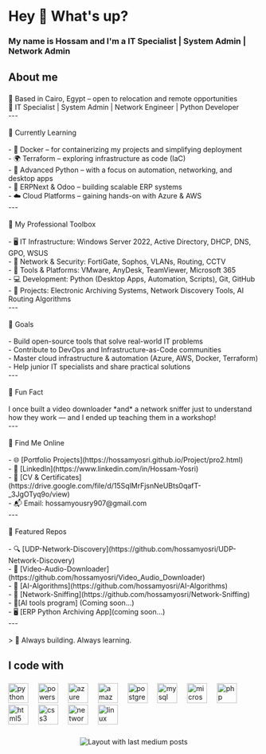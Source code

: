 <h1 align="left">Hey 👋 What's up?</h1>

###

<h3 align="left">My name is Hossam and I'm a IT Specialist | System Admin | Network Admin</h3>

###

<h2 align="left">About me</h2>

###

<p align="left">📍 Based in Cairo, Egypt – open to relocation and remote opportunities  <br>🔧 IT Specialist | System Admin | Network Engineer | Python Developer  <br>---<br><br> 🧠 Currently Learning<br><br>- 🐳 Docker – for containerizing my projects and simplifying deployment  <br>- 🌍 Terraform – exploring infrastructure as code (IaC)  <br>- 🐍 Advanced Python – with a focus on automation, networking, and desktop apps  <br>- 🧾 ERPNext & Odoo – building scalable ERP systems  <br>- ☁️ Cloud Platforms – gaining hands-on with Azure & AWS<br>---<br><br> 💼 My Professional Toolbox<br><br>- 🖥️ IT Infrastructure: Windows Server 2022, Active Directory, DHCP, DNS, GPO, WSUS  <br>- 🔐 Network & Security: FortiGate, Sophos, VLANs, Routing, CCTV  <br>- 🧰 Tools & Platforms: VMware, AnyDesk, TeamViewer, Microsoft 365  <br>- 💻 Development: Python (Desktop Apps, Automation, Scripts), Git, GitHub  <br>- 📁 Projects: Electronic Archiving Systems, Network Discovery Tools, AI Routing Algorithms  <br>---<br><br> 🎯 Goals<br><br>- Build open-source tools that solve real-world IT problems  <br>- Contribute to DevOps and Infrastructure-as-Code communities  <br>- Master cloud infrastructure & automation (Azure, AWS, Docker, Terraform)  <br>- Help junior IT specialists and share practical solutions  <br>---<br><br> 🎲 Fun Fact<br><br>I once built a video downloader *and* a network sniffer just to understand how they work — and I ended up teaching them in a workshop!<br>---<br><br> 📎 Find Me Online<br><br>- 🌐 [Portfolio Projects](https://hossamyosri.github.io/Project/pro2.html)<br>- 💼 [LinkedIn](https://www.linkedin.com/in/Hossam-Yosri)<br>- 📄 [CV & Certificates](https://drive.google.com/file/d/15SqlMrFjsnNeUBts0qafT-_3JgOTyq9o/view)<br>- 📬 Email: hossamyousry907@gmail.com  <br>---<br><br> 📂 Featured Repos<br><br>- 🔍 [UDP-Network-Discovery](https://github.com/hossamyosri/UDP-Network-Discovery)  <br>- 🎥 [Video-Audio-Downloader](https://github.com/hossamyosri/Video_Audio_Downloader)  <br>- 🧠 [AI-Algorithms](https://github.com/hossamyosri/AI-Algorithms)  <br>- 🔎 [Network-Sniffing](https://github.com/hossamyosri/Network-Sniffing)  <br>- 🤖[AI tools program] (Coming soon...)<br>- 🖥️ [ERP Python Archiving App](coming soon...)<br>---<br><br>> 🚀 Always building. Always learning.</p>

###

<h2 align="left">I code with</h2>

###

<div align="left">
  <img src="https://cdn.jsdelivr.net/gh/devicons/devicon/icons/python/python-original.svg" height="40" alt="python logo"  />
  <img width="12" />
  <img src="https://skillicons.dev/icons?i=powershell" height="40" alt="powershell logo"  />
  <img width="12" />
  <img src="https://skillicons.dev/icons?i=azure" height="40" alt="azure logo"  />
  <img width="12" />
  <img src="https://skillicons.dev/icons?i=aws" height="40" alt="amazonwebservices logo"  />
  <img width="12" />
  <img src="https://cdn.simpleicons.org/postgresql/4169E1" height="40" alt="postgresql logo"  />
  <img width="12" />
  <img src="https://cdn.simpleicons.org/mysql/4479A1" height="40" alt="mysql logo"  />
  <img width="12" />
  <img src="https://cdn.jsdelivr.net/gh/devicons/devicon/icons/microsoftsqlserver/microsoftsqlserver-plain.svg" height="40" alt="microsoftsqlserver logo"  />
  <img width="12" />
  <img src="https://cdn.simpleicons.org/php/777BB4" height="40" alt="php logo"  />
  <img width="12" />
  <img src="https://cdn.simpleicons.org/html5/E34F26" height="40" alt="html5 logo"  />
  <img width="12" />
  <img src="https://cdn.simpleicons.org/css3/1572B6" height="40" alt="css3 logo"  />
  <img width="12" />
  <img src="https://cdn.jsdelivr.net/gh/devicons/devicon/icons/networkx/networkx-original.svg" height="40" alt="networkx logo"  />
  <img width="12" />
  <img src="https://cdn.jsdelivr.net/gh/devicons/devicon/icons/linux/linux-original.svg" height="40" alt="linux logo"  />
</div>

###

<div align="center">
  <img src="https://github-read-medium-git-main.pahlevikun.vercel.app/latest?limit=4" alt="Layout with last medium posts"  />
</div>

###
